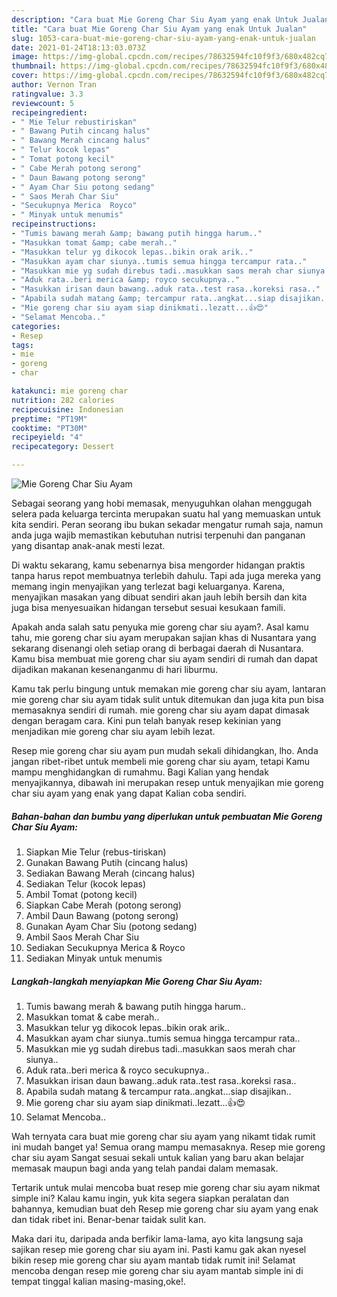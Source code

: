 ```yaml
---
description: "Cara buat Mie Goreng Char Siu Ayam yang enak Untuk Jualan"
title: "Cara buat Mie Goreng Char Siu Ayam yang enak Untuk Jualan"
slug: 1053-cara-buat-mie-goreng-char-siu-ayam-yang-enak-untuk-jualan
date: 2021-01-24T18:13:03.073Z
image: https://img-global.cpcdn.com/recipes/78632594fc10f9f3/680x482cq70/mie-goreng-char-siu-ayam-foto-resep-utama.jpg
thumbnail: https://img-global.cpcdn.com/recipes/78632594fc10f9f3/680x482cq70/mie-goreng-char-siu-ayam-foto-resep-utama.jpg
cover: https://img-global.cpcdn.com/recipes/78632594fc10f9f3/680x482cq70/mie-goreng-char-siu-ayam-foto-resep-utama.jpg
author: Vernon Tran
ratingvalue: 3.3
reviewcount: 5
recipeingredient:
- " Mie Telur rebustiriskan"
- " Bawang Putih cincang halus"
- " Bawang Merah cincang halus"
- " Telur kocok lepas"
- " Tomat potong kecil"
- " Cabe Merah potong serong"
- " Daun Bawang potong serong"
- " Ayam Char Siu potong sedang"
- " Saos Merah Char Siu"
- "Secukupnya Merica  Royco"
- " Minyak untuk menumis"
recipeinstructions:
- "Tumis bawang merah &amp; bawang putih hingga harum.."
- "Masukkan tomat &amp; cabe merah.."
- "Masukkan telur yg dikocok lepas..bikin orak arik.."
- "Masukkan ayam char siunya..tumis semua hingga tercampur rata.."
- "Masukkan mie yg sudah direbus tadi..masukkan saos merah char siunya.."
- "Aduk rata..beri merica &amp; royco secukupnya.."
- "Masukkan irisan daun bawang..aduk rata..test rasa..koreksi rasa.."
- "Apabila sudah matang &amp; tercampur rata..angkat...siap disajikan.."
- "Mie goreng char siu ayam siap dinikmati..lezatt...👍😍"
- "Selamat Mencoba.."
categories:
- Resep
tags:
- mie
- goreng
- char

katakunci: mie goreng char 
nutrition: 282 calories
recipecuisine: Indonesian
preptime: "PT19M"
cooktime: "PT30M"
recipeyield: "4"
recipecategory: Dessert

---
```



![Mie Goreng Char Siu Ayam](https://img-global.cpcdn.com/recipes/78632594fc10f9f3/680x482cq70/mie-goreng-char-siu-ayam-foto-resep-utama.jpg)

Sebagai seorang yang hobi memasak, menyuguhkan olahan menggugah selera pada keluarga tercinta merupakan suatu hal yang memuaskan untuk kita sendiri. Peran seorang ibu bukan sekadar mengatur rumah saja, namun anda juga wajib memastikan kebutuhan nutrisi terpenuhi dan panganan yang disantap anak-anak mesti lezat.

Di waktu  sekarang, kamu sebenarnya bisa mengorder hidangan praktis tanpa harus repot membuatnya terlebih dahulu. Tapi ada juga mereka yang memang ingin menyajikan yang terlezat bagi keluarganya. Karena, menyajikan masakan yang dibuat sendiri akan jauh lebih bersih dan kita juga bisa menyesuaikan hidangan tersebut sesuai kesukaan famili. 



Apakah anda salah satu penyuka mie goreng char siu ayam?. Asal kamu tahu, mie goreng char siu ayam merupakan sajian khas di Nusantara yang sekarang disenangi oleh setiap orang di berbagai daerah di Nusantara. Kamu bisa membuat mie goreng char siu ayam sendiri di rumah dan dapat dijadikan makanan kesenanganmu di hari liburmu.

Kamu tak perlu bingung untuk memakan mie goreng char siu ayam, lantaran mie goreng char siu ayam tidak sulit untuk ditemukan dan juga kita pun bisa memasaknya sendiri di rumah. mie goreng char siu ayam dapat dimasak dengan beragam cara. Kini pun telah banyak resep kekinian yang menjadikan mie goreng char siu ayam lebih lezat.

Resep mie goreng char siu ayam pun mudah sekali dihidangkan, lho. Anda jangan ribet-ribet untuk membeli mie goreng char siu ayam, tetapi Kamu mampu menghidangkan di rumahmu. Bagi Kalian yang hendak menyajikannya, dibawah ini merupakan resep untuk menyajikan mie goreng char siu ayam yang enak yang dapat Kalian coba sendiri.

<!--inarticleads1-->

##### Bahan-bahan dan bumbu yang diperlukan untuk pembuatan Mie Goreng Char Siu Ayam:

1. Siapkan  Mie Telur (rebus-tiriskan)
1. Gunakan  Bawang Putih (cincang halus)
1. Sediakan  Bawang Merah (cincang halus)
1. Sediakan  Telur (kocok lepas)
1. Ambil  Tomat (potong kecil)
1. Siapkan  Cabe Merah (potong serong)
1. Ambil  Daun Bawang (potong serong)
1. Gunakan  Ayam Char Siu (potong sedang)
1. Ambil  Saos Merah Char Siu
1. Sediakan Secukupnya Merica &amp; Royco
1. Sediakan  Minyak untuk menumis




<!--inarticleads2-->

##### Langkah-langkah menyiapkan Mie Goreng Char Siu Ayam:

1. Tumis bawang merah &amp; bawang putih hingga harum..
1. Masukkan tomat &amp; cabe merah..
1. Masukkan telur yg dikocok lepas..bikin orak arik..
1. Masukkan ayam char siunya..tumis semua hingga tercampur rata..
1. Masukkan mie yg sudah direbus tadi..masukkan saos merah char siunya..
1. Aduk rata..beri merica &amp; royco secukupnya..
1. Masukkan irisan daun bawang..aduk rata..test rasa..koreksi rasa..
1. Apabila sudah matang &amp; tercampur rata..angkat...siap disajikan..
1. Mie goreng char siu ayam siap dinikmati..lezatt...👍😍
1. Selamat Mencoba..




Wah ternyata cara buat mie goreng char siu ayam yang nikamt tidak rumit ini mudah banget ya! Semua orang mampu memasaknya. Resep mie goreng char siu ayam Sangat sesuai sekali untuk kalian yang baru akan belajar memasak maupun bagi anda yang telah pandai dalam memasak.

Tertarik untuk mulai mencoba buat resep mie goreng char siu ayam nikmat simple ini? Kalau kamu ingin, yuk kita segera siapkan peralatan dan bahannya, kemudian buat deh Resep mie goreng char siu ayam yang enak dan tidak ribet ini. Benar-benar taidak sulit kan. 

Maka dari itu, daripada anda berfikir lama-lama, ayo kita langsung saja sajikan resep mie goreng char siu ayam ini. Pasti kamu gak akan nyesel bikin resep mie goreng char siu ayam mantab tidak rumit ini! Selamat mencoba dengan resep mie goreng char siu ayam mantab simple ini di tempat tinggal kalian masing-masing,oke!.

